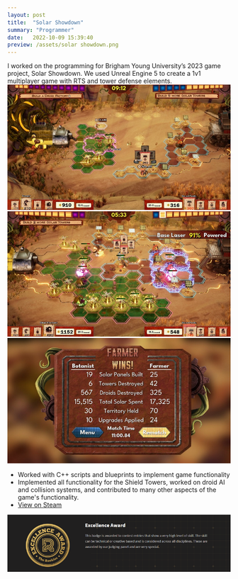 ```yaml
---
layout: post
title:  "Solar Showdown"
summary: "Programmer"
date:   2022-10-09 15:39:40
preview: /assets/solar showdown.png
---
```

I worked on the programming for Brigham Young University’s 2023 game project, Solar Showdown. We used Unreal Engine 5 to create a 1v1 multiplayer game with RTS and tower defense elements.
![Picture 1](/assets/ss_d5b3ba4ef921feef12313115f578a9a4d7da94d7.jpg)
![Picture 2](/assets/ss_6cefbe835fc1f9364ccc99675b9bc7dee4217963.jpg)
![Picture 3](/assets/ss_289f2bb847002ed64e9728d5a1a2d1e466f7908f.jpg)

* Worked with C++ scripts and blueprints to implement game functionality
* Implemented all functionality for the Shield Towers, worked on droid AI and collision systems, and contributed to many other aspects of the game's functionality.
* [View on Steam](https://store.steampowered.com/app/2408120/Solar_Showdown/)

![Picture 3](/assets/image.png)
